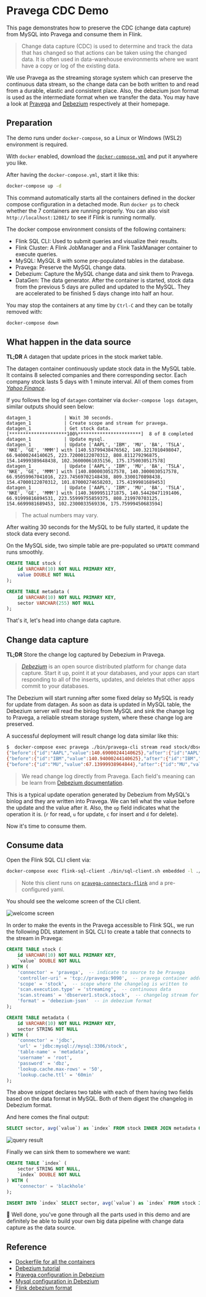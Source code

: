 # Pravega CDC Demo

This page demonstrates how to preserve the CDC (change data capture) from MySQL into Pravega and consume them in Flink.

> Change data capture (CDC) is used to determine and track the data that has changed so that actions can be taken using the changed data. It is often used in data-warehouse environments where we want have a copy or log of the existing data.

We use Pravega as the streaming storage system which can preserve the continuous data stream, so the change data can be both written to and read from a durable, elastic and consistent place. Also, the debezium json format is used as the intermediate format when we transfer the data. You may have a look at [Pravega](https://cncf.pravega.io/) and [Debezium](https://debezium.io/) respectively at their homepage.

## Preparation

The demo runs under `docker-compose`, so a Linux or Windows (WSL2) environment is required.

With `docker` enabled, download the [`docker-compose.yml`](./docker-compose.yml) and put it anywhere you like.

After having the `docker-compose.yml`, start it like this:

```bash
docker-compose up -d
```

This command automatically starts all the containers defined in the docker compose configuration in a detached mode. Run `docker ps` to check whether the 7 containers are running properly. You can also visit `http://localhost:12081/` to see if Flink is running normally.

The docker compose environment consists of the following containers:

- Flink SQL CLI: Used to submit queries and visualize their results.
- Flink Cluster: A Flink JobManager and a Flink TaskManager container to execute queries.
- MySQL: MySQL 8 with some pre-populated tables in the database.
- Pravega: Preserve the MySQL change data.
- Debezium: Capture the MySQL change data and sink them to Pravega.
- DataGen: The data generator. After the container is started, stock data from the previous 5 days are pulled and updated to the MySQL. They are accelerated to be finished 5 days change into half an hour.

You may stop the containers at any time by `Ctrl-C` and they can be totally removed with:

```bash
docker-compose down
```

## What happen in the data source

**TL;DR** A datagen that update prices in the stock market table.

The datagen container continuously update stock data in the MySQL table. It contains 8 selected companies and there corresponding sector. Each company stock lasts 5 days with 1 minute interval. All of them comes from [*Yahoo Finance*](https://github.com/ranaroussi/yfinance).

If you follows the log of `datagen` container via `docker-compose logs datagen`, similar outputs should seen below:

```
datagen_1            | Wait 30 seconds.
datagen_1            | Create scope and stream for pravega.
datagen_1            | Get stock data.
[*********************100%***********************]  8 of 8 completed
datagen_1            | Update mysql.
datagen_1            | Update ['AAPL', 'IBM', 'MU', 'BA', 'TSLA', 'NKE', 'GE', 'MMM'] with [140.53799438476562, 140.3217010498047, 66.94000244140625, 223.72000122070312, 808.811279296875, 154.14999389648438, 102.36000061035156, 175.1750030517578]
datagen_1            | Update ['AAPL', 'IBM', 'MU', 'BA', 'TSLA', 'NKE', 'GE', 'MMM'] with [140.8000030517578, 140.3000030517578, 66.95059967041016, 223.74569702148438, 809.3300170898438, 154.47000122070312, 101.87000274658203, 175.4199981689453]
datagen_1            | Update ['AAPL', 'IBM', 'MU', 'BA', 'TSLA', 'NKE', 'GE', 'MMM'] with [140.3699951171875, 140.54420471191406, 66.91999816894531, 223.55999755859375, 808.219970703125, 154.6699981689453, 102.2300033569336, 175.75999450683594]
```

> The actual numbers may vary.

After waiting 30 seconds for the MySQL to be fully started, it update the stock data every second.

On the MySQL side, two simple table are pre-populated so `UPDATE` command runs smoothly.

```sql
CREATE TABLE stock (
    id VARCHAR(10) NOT NULL PRIMARY KEY,
    value DOUBLE NOT NULL
);

CREATE TABLE metadata (
    id VARCHAR(10) NOT NULL PRIMARY KEY,
    sector VARCHAR(255) NOT NULL
);
```

That's it, let's head into change data capture.

## Change data capture

**TL;DR** Store the change log captured by Debezium in Pravega.

> [*Debezium*](https://debezium.io/) is an open source distributed platform for change data capture. Start it up, point it at your databases, and your apps can start responding to all of the inserts, updates, and deletes that other apps commit to your databases.

The Debezium will start running after some fixed delay so MySQL is ready for update from datagen. As soon as data is updated in MySQL table, the Debezium server will read the binlog from MySQL and sink the change log to Pravega, a reliable stream storage system, where these change log are preserved.

A successful deployment will result change log data similar like this:

```bash
$  docker-compose exec pravega ./bin/pravega-cli stream read stock/dbserver1.stock.stock
{"before":{"id":"AAPL","value":140.69000244140625},"after":{"id":"AAPL","value":140.5850067138672},"source":{"version":"1.7.0.Final","connector":"mysql","name":"dbserver1","ts_ms":1634716546000,"snapshot":"false","db":"stock","sequence":null,"table":"stock","server_id":1,"gtid":null,"file":"binlog.000002","pos":24961,"row":0,"thread":null,"query":null},"op":"u","ts_ms":1634716546543,"transaction":null}
{"before":{"id":"IBM","value":140.94000244140625},"after":{"id":"IBM","value":140.73500061035156},"source":{"version":"1.7.0.Final","connector":"mysql","name":"dbserver1","ts_ms":1634716546000,"snapshot":"false","db":"stock","sequence":null,"table":"stock","server_id":1,"gtid":null,"file":"binlog.000002","pos":25272,"row":0,"thread":null,"query":null},"op":"u","ts_ms":1634716546544,"transaction":null}
{"before":{"id":"MU","value":67.13999938964844},"after":{"id":"MU","value":67.12999725341797},"source":{"version":"1.7.0.Final","connector":"mysql","name":"dbserver1","ts_ms":1634716546000,"snapshot":"false","db":"stock","sequence":null,"table":"stock","server_id":1,"gtid":null,"file":"binlog.000002","pos":25581,"row":0,"thread":null,"query":null},"op":"u","ts_ms":1634716546544,"transaction":null}
```

> We read change log directly from Pravega.
> Each field's meaning can be learn from [Debezium documentation](https://debezium.io/documentation/reference/1.7/connectors/mysql.html#mysql-connector-events_debezium).

This is a typical update operation generated by Debezium from MySQL's binlog and they are written into Pravega. We can tell what the value before the update and the value after it. Also, the `op` field indicates what the operation it is. (`r` for read, `u` for update, `c` for insert and `d` for delete).

Now it's time to consume them.

## Consume data

Open the Flink SQL CLI client via:

```bash
docker-compose exec flink-sql-client ./bin/sql-client.sh embedded -l ./lib
```

> Note this client runs on [`pravega-connectors-flink`](https://github.com/pravega/flink-connectors) and a pre-configured yaml.

You should see the welcome screen of the CLI client.

![welcome screen](./images/Flink_SQL_CLI.png)

In order to make the events in the Pravega accessible to Flink SQL, we run the following DDL statement in SQL CLI to create a table that connects to the stream in Pravega:

```sql
CREATE TABLE stock (
    id VARCHAR(10) NOT NULL PRIMARY KEY,
    `value` DOUBLE NOT NULL
) WITH (
    'connector' = 'pravega',  -- indicate to source to be Pravega
    'controller-uri' = 'tcp://pravega:9090',  -- pravega container address
    'scope' = 'stock',  -- scope where the changelog is written to
    'scan.execution.type' = 'streaming',  -- continuous data
    'scan.streams' = 'dbserver1.stock.stock',  -- changelog stream for the stock table
    'format' = 'debezium-json'  -- in debezium format
);

CREATE TABLE metadata (
    id VARCHAR(10) NOT NULL PRIMARY KEY,
    sector STRING NOT NULL
) WITH (
    'connector' = 'jdbc',
    'url' = 'jdbc:mysql://mysql:3306/stock',
    'table-name' = 'metadata',
    'username' = 'root',
    'password' = 'dbz',
    'lookup.cache.max-rows' = '50',
    'lookup.cache.ttl' = '60min'
);
```

The above snippet declares two table with each of them having two fields based on the data format in MySQL. Both of them digest the changelog in Debezium format.

And here comes the final output:

```sql
SELECT sector, avg(`value`) as `index` FROM stock INNER JOIN metadata ON stock.id=metadata.id GROUP BY sector;
```

![query result](./images/Flink_SQL_Query_Result.png)

Finally we can sink them to somewhere we want:

```sql
CREATE TABLE `index` (
    sector STRING NOT NULL,
    `index` DOUBLE NOT NULL
) WITH (
    'connector' = 'blackhole'
);

INSERT INTO `index` SELECT sector, avg(`value`) as `index` FROM stock INNER JOIN metadata ON stock.id=metadata.id GROUP BY sector;
```

🎉 Well done, you've gone through all the parts used in this demo and are definitely be able to build your own big data pipeline with change data capture as the data source.

## Reference

- [Dockerfile for all the containers](https://github.com/pravega/pravega-samples/tree/dev/scenarios/change-data-capture)
- [Debezium tutorial](https://debezium.io/documentation/reference/tutorial.html#updating-database-viewing-update-event)
- [Pravega configuration in Debezium](https://debezium.io/documentation/reference/operations/debezium-server.html#_pravega)
- [Mysql configuration in Debezium](https://debezium.io/documentation/reference/connectors/mysql.html#mysql-example-configuration)
- [Flink debezium format](https://ci.apache.org/projects/flink/flink-docs-stable/docs/connectors/table/formats/debezium/)
